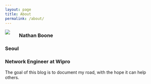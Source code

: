 ```yaml
---
layout: page
title: About
permalink: /about/
---
```


<img style="float: left; padding-right: 30px" src="../images/Nathan_About.jpg">

### Nathan Boone
### Seoul
### Network Engineer at Wipro

The goal of this blog is to document my road, with the hope it can help others.

